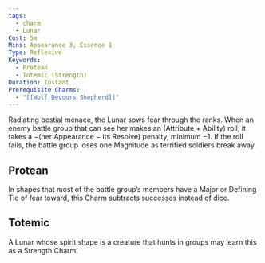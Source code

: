 ```yaml
---
tags:
  - charm
  - Lunar
Cost: 5m
Mins: Appearance 3, Essence 1
Type: Reflexive
Keywords:
  - Protean
  - Totemic (Strength)
Duration: Instant
Prerequisite Charms:
  - "[[Wolf Devours Shepherd]]"
---
```

Radiating bestial menace, the Lunar sows fear through the ranks. When an enemy battle group that can see her makes an (Attribute + Ability) roll, it takes a −(her Appearance − its Resolve) penalty, minimum −1. If the roll fails, the battle group loses one Magnitude as terrified soldiers break away. 
## Protean 

In shapes that most of the battle group’s members have a Major or Defining Tie of fear toward, this Charm subtracts successes instead of dice. 
## Totemic 

A Lunar whose spirit shape is a creature that hunts in groups may learn this as a Strength Charm.